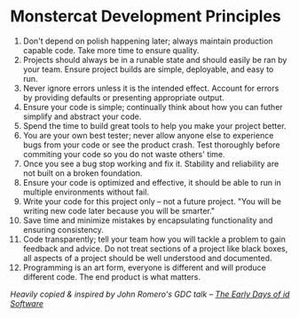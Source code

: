 # Monstercat Development Principles

1. Don't depend on polish happening later; always maintain production capable code. Take more time to ensure quality.
2. Projects should always be in a runable state and should easily be ran by your team. Ensure project builds are simple, deployable, and easy to run.
3. Never ignore errors unless it is the intended effect. Account for errors by providing defaults or presenting appropriate output.
4. Ensure your code is simple; continually think about how you can futher simplify and abstract your code.
5. Spend the time to build great tools to help you make your project better.
6. You are your own best tester; never allow anyone else to experience bugs from your code or see the product crash. Test thoroughly before commiting your code so you do not waste others' time.
7. Once you see a bug stop working and fix it. Stability and reliability are not built on a broken foundation.
8. Ensure your code is optimized and effective, it should be able to run in multiple environments without fail.
9. Write your code for this project only – not a future project. "You will be writing new code later because you will be smarter."
10. Save time and minimize mistakes by encapsulating functionality and ensuring consistency.
11. Code transparently; tell your team how you will tackle a problem to gain feedback and advice. Do not treat sections of a project like black boxes, all aspects of a project should be well understood and documented.
12. Programming is an art form, everyone is different and will produce different code. The end product is what matters.

*Heavily copied & inspired by John Romero's GDC talk – [The Early Days of id Software](https://www.youtube.com/watch?v=KFziBfvAFnM)*
